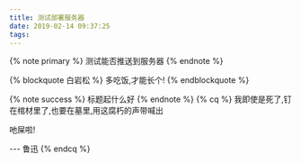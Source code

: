 ```yaml
---
title: 测试部署服务器
date: 2019-02-14 09:37:25
tags:
---
```


{% note primary %} 测试能否推送到服务器 {% endnote %}

{% blockquote 白岩松 %}
多吃饭,才能长个!
{% endblockquote %}

{% note success %} 标题起什么好 {% endnote %}
{% cq %}
我即使是死了,钉在棺材里了,也要在墓里,用这腐朽的声带喊出

吔屎啦!

--- 鲁迅
{% endcq %}

